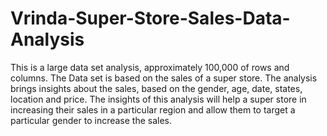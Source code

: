 # Vrinda-Super-Store-Sales-Data-Analysis
This is a large data set analysis, approximately 100,000 of rows and columns.
The Data set is based on the sales of a super store. The analysis brings insights about the sales, based on the gender, age, date, states, location and price.
The insights of this analysis will help a super store in increasing their sales in a particular region and allow them to target a particular gender to increase the sales.
